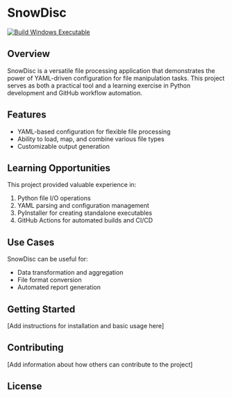 # SnowDisc

[![Build Windows Executable](https://github.com/mcyork/snowdisc/actions/workflows/build.yml/badge.svg)](https://github.com/mcyork/snowdisc/actions/workflows/build.yml)

## Overview

SnowDisc is a versatile file processing application that demonstrates the power of YAML-driven configuration for file manipulation tasks. This project serves as both a practical tool and a learning exercise in Python development and GitHub workflow automation.

## Features

- YAML-based configuration for flexible file processing
- Ability to load, map, and combine various file types
- Customizable output generation

## Learning Opportunities

This project provided valuable experience in:

1. Python file I/O operations
2. YAML parsing and configuration management
3. PyInstaller for creating standalone executables
4. GitHub Actions for automated builds and CI/CD

## Use Cases

SnowDisc can be useful for:

- Data transformation and aggregation
- File format conversion
- Automated report generation

## Getting Started

[Add instructions for installation and basic usage here]

## Contributing

[Add information about how others can contribute to the project]

## License

